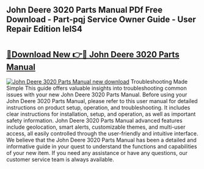 ## John Deere 3020 Parts Manual PDf Free Download - Part-pqj Service Owner Guide - User Repair Edition lelS4

# <h2><a href="http://bc43923.oget.top/?id=John+Deere+3020+Parts+Manual">🔗Download New 👉🔴 John Deere 3020 Parts Manual</a></h2>

[![John Deere 3020 Parts Manual new download](https://i.imgur.com/5g1atiW.png)](http://bc43923.oget.top/?id=John+Deere+3020+Parts+Manual)
Troubleshooting Made Simple This guide offers valuable insights into troubleshooting common issues with your new John Deere 3020 Parts Manual. Before using your John Deere 3020 Parts Manual, please refer to this user manual for detailed instructions on product setup, operation, and troubleshooting. It includes clear instructions for installation, setup, and operation, as well as important safety information. John Deere 3020 Parts Manual advanced features include geolocation, smart alerts, customizable themes, and multi-user access, all easily controlled through the user-friendly and intuitive interface. We believe that the John Deere 3020 Parts Manual has been a detailed and informative guide in your quest to understand the functions and capabilities of your new item. If you need any assistance or have any questions, our customer service team is always available.
